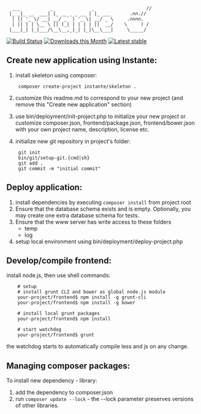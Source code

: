 
      ___           _              _                   //
     |_ _|_ __  ___| |_ __ _ _ __ | |_ ___       .∩∩.//
      | || '_ \/ __| __/ _` | '_ \| __/ _ \     .∩∩∩∩.
      | || | | \__ \ || (_| | | | | ||  __/    \     ) /
     |___|_| |_|___/\__\__,_|_| |_|\__\___|     \_____/



[![Build Status](https://travis-ci.org/instante/skeleton.svg?branch=master)](https://travis-ci.org/instante/skeleton)
[![Downloads this Month](https://img.shields.io/packagist/dm/instante/skeleton.svg)](https://packagist.org/packages/instante/skeleton)
[![Latest stable](https://img.shields.io/packagist/v/instante/skeleton.svg)](https://packagist.org/packages/instante/skeleton)


Create new application using Instante:
--------------------------------------

1. install skeleton using composer:

        composer create-project instante/skeleton .

2. customize this readme.md to correspond to your new project (and remove this "Create new application" section)
3. use bin/deployment/init-project.php to initialize your new project or customize composer.json, frontend/package.json,
 frontend/bower.json with your own project name, description, license etc.
4. initialize new git repository in project's folder:

        git init
        bin/git/setup-git.{cmd|sh}
        git add .
        git commit -m "initial commit"


Deploy application:
------------------------

1. install dependencies by executing `composer install` from project root
2. Ensure that the database schema exists and is empty. Optionally, you may create one extra database schema for tests.
3. Ensure that the www server has write access to these folders
    - temp
    - log
4. setup local environment using bin/deployment/deploy-project.php

Develop/compile frontend:
------------------------

install node.js, then use shell commands:

        # setup
        # install grunt CLI and bower as global node.js module
        your-project/frontend$ npm install -g grunt-cli
        your-project/frontend$ npm install -g bower
        
        # install local grunt packages
        your-project/frontend$ npm install
        
        # start watchdog
        your-project/frontend$ grunt

the watchdog starts to automatically compile less and js on any change.

Managing composer packages:
---------------------------

To install new dependency - library:

1. add the dependency to composer.json
2. run `composer update --lock` - the --lock parameter preserves versions of other libraries.

